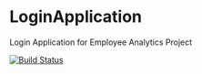 # LoginApplication 
Login Application for Employee Analytics Project

[![Build Status](https://travis-ci.org/ArijitNath/LoginApplication.svg?branch=master)](https://travis-ci.org/github/ArijitNath/LoginApplication`)
